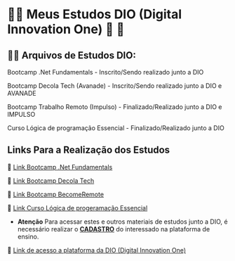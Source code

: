 #   👩‍🎓 Meus Estudos DIO (Digital Innovation One)  👩   🥇
## 🧑‍💻 Arquivos de Estudos DIO:
Bootcamp .Net Fundamentals - Inscrito/Sendo realizado junto a DIO 

Bootcamp Decola Tech (Avanade) - Inscrito/Sendo realizado junto a DIO e AVANADE

Bootcamp Trabalho Remoto (Impulso) - Finalizado/Realizado junto a DIO e IMPULSO

Curso Lógica de programação Essencial - Finalizado/Realizado junto a DIO

## Links Para a Realização dos Estudos  

🔗 [Link Bootcamp .Net Fundamentals](https://digitalinnovation.one/bootcamps/net-fundamentals?ref=aegea)

🔗 [Link Bootcamp Decola Tech](https://digitalinnovation.one/bootcamps/decola-tech?ref=dioed)

🔗 [Link Bootcamp BecomeRemote](https://digitalinnovation.one/bootcamps/become-remote)

🔗 [Link Curso Lógica de progeramação Essencial](https://digitalinnovation.one/cursos/logica-de-programacao-essencial)

* **Atenção** Para acessar estes e outros materiais de estudos junto a DIO, é necessário realizar o **[CADASTRO](https://www.dio.me/)** do interessado na plataforma de ensino.

🔗 [Link de acesso a plataforma da DIO (Digital Innovation One)](https://www.dio.me/)
